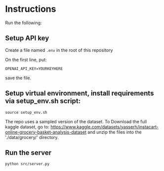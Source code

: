# Instructions

Run the following:

## Setup API key
Create a file named `.env` in the root of this repository 

On the first line, put: 

```OPENAI_API_KEY=YOURKEYHERE```

save the file.

## Setup virtual environment, install requirements via setup_env.sh script:

```
source setup_env.sh
```

The repo uses a sampled version of the dataset. To Download the full kaggle dataset, go to:
https://www.kaggle.com/datasets/yasserh/instacart-online-grocery-basket-analysis-dataset
and unzip the files into the './data/grocery/' directory.

## Run the server
```
python src/server.py
```
